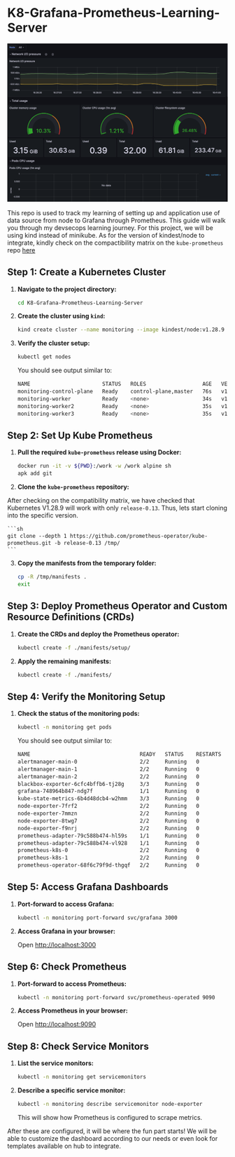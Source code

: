 # K8-Grafana-Prometheus-Learning-Server

![DashboardPicture](images/dashboard.png)

This repo is used to track my learning of setting up and application use of data source from node to Grafana through Prometheus. This guide will walk you through my devsecops learning journey. For this project, we will be using kind instead of minikube. As for the version of kindest/node to integrate, kindly check on the compactibility matrix on the `kube-prometheus` repo [here](https://github.com/prometheus-operator/kube-prometheus)

## Step 1: Create a Kubernetes Cluster

1. **Navigate to the project directory:**

    ```sh
    cd K8-Grafana-Prometheus-Learning-Server
    ```

2. **Create the cluster using `kind`:**

    ```sh
    kind create cluster --name monitoring --image kindest/node:v1.28.9 --config kind.yaml
    ```

3. **Verify the cluster setup:**

    ```sh
    kubectl get nodes
    ```

    You should see output similar to:

    ```sh
    NAME                       STATUS   ROLES                  AGE   VERSION
    monitoring-control-plane   Ready    control-plane,master   76s   v1.28.9
    monitoring-worker          Ready    <none>                 34s   v1.28.9
    monitoring-worker2         Ready    <none>                 35s   v1.28.9
    monitoring-worker3         Ready    <none>                 35s   v1.28.9
    ```

## Step 2: Set Up Kube Prometheus

1. **Pull the required `kube-prometheus` release using Docker:**

    ```sh
    docker run -it -v ${PWD}:/work -w /work alpine sh
    apk add git
    ```

2. **Clone the `kube-prometheus` repository:**

After checking on the compatibility matrix, we have checked that Kubernetes V1.28.9 will work with only `release-0.13`. Thus, lets start cloning into the specific version.

    ```sh
    git clone --depth 1 https://github.com/prometheus-operator/kube-prometheus.git -b release-0.13 /tmp/
    ```

3. **Copy the manifests from the temporary folder:**

    ```sh
    cp -R /tmp/manifests .
    exit
    ```

## Step 3: Deploy Prometheus Operator and Custom Resource Definitions (CRDs)

1. **Create the CRDs and deploy the Prometheus operator:**

    ```sh
    kubectl create -f ./manifests/setup/
    ```

2. **Apply the remaining manifests:**

    ```sh
    kubectl create -f ./manifests/
    ```

## Step 4: Verify the Monitoring Setup

1. **Check the status of the monitoring pods:**

    ```sh
    kubectl -n monitoring get pods
    ```

    You should see output similar to:

    ```sh
    NAME                                   READY   STATUS    RESTARTS   AGE
    alertmanager-main-0                    2/2     Running   0          26m
    alertmanager-main-1                    2/2     Running   0          26m
    alertmanager-main-2                    2/2     Running   0          26m
    blackbox-exporter-6cfc4bffb6-tj28g     3/3     Running   0          27m
    grafana-748964b847-ndg7f               1/1     Running   0          27m
    kube-state-metrics-6b4d48dcb4-w2hmm    3/3     Running   0          27m
    node-exporter-7frf2                    2/2     Running   0          27m
    node-exporter-7mmzn                    2/2     Running   0          27m
    node-exporter-8twg7                    2/2     Running   0          27m
    node-exporter-f9nrj                    2/2     Running   0          27m
    prometheus-adapter-79c588b474-hl59s    1/1     Running   0          27m
    prometheus-adapter-79c588b474-vl928    1/1     Running   0          27m
    prometheus-k8s-0                       2/2     Running   0          26m
    prometheus-k8s-1                       2/2     Running   0          26m
    prometheus-operator-68f6c79f9d-thgqf   2/2     Running   0          27m
    ```

## Step 5: Access Grafana Dashboards

1. **Port-forward to access Grafana:**

    ```sh
    kubectl -n monitoring port-forward svc/grafana 3000
    ```

2. **Access Grafana in your browser:**

    Open [http://localhost:3000](http://localhost:3000)


## Step 6: Check Prometheus

1. **Port-forward to access Prometheus:**

    ```sh
    kubectl -n monitoring port-forward svc/prometheus-operated 9090
    ```

2. **Access Prometheus in your browser:**

    Open [http://localhost:9090](http://localhost:9090)

## Step 8: Check Service Monitors

1. **List the service monitors:**

    ```sh
    kubectl -n monitoring get servicemonitors
    ```

2. **Describe a specific service monitor:**

    ```sh
    kubectl -n monitoring describe servicemonitor node-exporter
    ```

    This will show how Prometheus is configured to scrape metrics.

After these are configured, it will be where the fun part starts! We will be able to customize the dashboard according to our needs or even look for templates available on hub to integrate. 